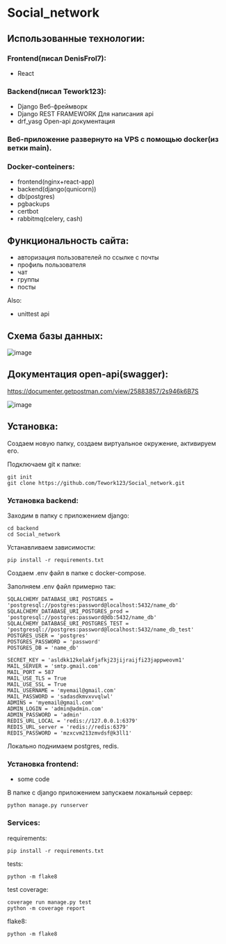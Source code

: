 # Social_network

## Использованные технологии:

### Frontend(писал DenisFrol7):

- React

### Backend(писал Tework123):

- Django Веб-фреймворк
- Django REST FRAMEWORK Для написания api
- drf_yasg Open-api документация

### Веб-приложение развернуто на VPS с помощью docker(из ветки main).

### Docker-conteiners:

- frontend(nginx+react-app)
- backend(django(qunicorn))
- db(postgres)
- pgbackups
- certbot
- rabbitmq(celery, cash)

## Функциональность сайта:

- авторизация пользователей по ссылке с почты
- профиль пользователя
- чат
- группы
- посты

Also:

- unittest api

## Схема базы данных:

![image](https://github.com/Tework123/Bakery/assets/115368408/1b9c6443-78dc-4302-adc7-824a72329320)

## Документация open-api(swagger):

https://documenter.getpostman.com/view/25883857/2s946k6B7S

![image](https://github.com/Tework123/Bakery/assets/115368408/08d2515f-d409-42e5-b2bc-2e6837c54434)

## Установка:

Создаем новую папку, создаем виртуальное окружение, активируем его.

Подключаем git к папке:

    git init 
    git clone https://github.com/Tework123/Social_network.git

### Установка backend:

Заходим в папку с приложением django:

    cd backend
    cd Social_network

Устанавливаем зависимости:

    pip install -r requirements.txt

Создаем .env файл в папке с docker-compose.

Заполняем .env файл примерно так:

    SQLALCHEMY_DATABASE_URI_POSTGRES = 'postgresql://postgres:password@localhost:5432/name_db'
    SQLALCHEMY_DATABASE_URI_POSTGRES_prod = 'postgresql://postgres:password@db:5432/name_db'
    SQLALCHEMY_DATABASE_URI_POSTGRES_TEST = 'postgresql://postgres:password@localhost:5432/name_db_test'
    POSTGRES_USER = 'postgres'
    POSTGRES_PASSWORD = 'password'
    POSTGRES_DB = 'name_db'
    
    SECRET_KEY = 'asldkk12kelakfjafkj23jijraijfi23jappweovm1'
    MAIL_SERVER = 'smtp.gmail.com'
    MAIL_PORT = 587
    MAIL_USE_TLS = True
    MAIL_USE_SSL = True
    MAIL_USERNAME = 'myemail@gmail.com'
    MAIL_PASSWORD = 'sadasdkmvxvvqlwl'
    ADMINS = 'myemail@gmail.com'
    ADMIN_LOGIN = 'admin@admin.com'
    ADMIN_PASSWORD = 'admin'
    REDIS_URL_LOCAL = 'redis://127.0.0.1:6379'
    REDIS_URL_server = 'redis://redis:6379'
    REDIS_PASSWORD = 'mzxcvm213zmvdsf@k3ll1'

Локально поднимаем postgres, redis.

### Установка frontend:

- some code

В папке с django приложением запускаем локальный сервер:

    python manage.py runserver

### Services:

requirements:

    pip install -r requirements.txt

tests:

    python -m flake8

test coverage:

    coverage run manage.py test
    python -m coverage report

flake8:

    python -m flake8

